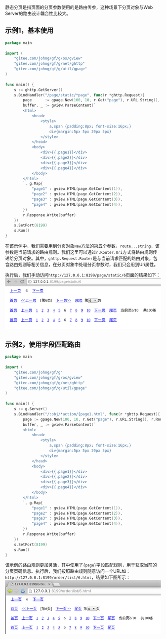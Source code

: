 静态分页是指页面的分页参数使用的是路由传参，这种场景下分页对象与Web Server的路由设计耦合性比较大。

## 示例1，基本使用
```go
package main

import (
    "gitee.com/johng/gf/g/os/gview"
    "gitee.com/johng/gf/g/net/ghttp"
    "gitee.com/johng/gf/g/util/gpage"
)

func main() {
    s := ghttp.GetServer()
    s.BindHandler("/page/static/*page", func(r *ghttp.Request){
        page      := gpage.New(100, 10, r.Get("page"), r.URL.String(), r.Router)
        buffer, _ := gview.ParseContent(`
        <html>
            <head>
                <style>
                    a,span {padding:8px; font-size:16px;}
                    div{margin:5px 5px 20px 5px}
                </style>
            </head>
            <body>
                <div>{{.page1}}</div>
                <div>{{.page2}}</div>
                <div>{{.page3}}</div>
                <div>{{.page4}}</div>
            </body>
        </html>
        `, g.Map{
            "page1" : gview.HTML(page.GetContent(1)),
            "page2" : gview.HTML(page.GetContent(2)),
            "page3" : gview.HTML(page.GetContent(3)),
            "page4" : gview.HTML(page.GetContent(4)),
        })
        r.Response.Write(buffer)
    })
    s.SetPort(8199)
    s.Run()
}
```

在该示例中，我们需要用到分页对象```New```方法的第五个参数，```route...string```，该参数是当前请求的路由规则。我们这里可以通过```r.Router.Uri```方式将路由规则传递给分页对象。其中，```ghttp.Request.Router```是与当前请求匹配的路由对象，包含路由规则等相关信息，在分页对象中处理分页参数时，我们只会用到Uri属性。

执行后，我们手动访问```http://127.0.0.1:8199/page/static/6```页面的结果如下：
![](/images/Selection_999134.png)

## 示例2，使用字段匹配路由

```go
package main

import (
    "gitee.com/johng/gf/g"
    "gitee.com/johng/gf/g/os/gview"
    "gitee.com/johng/gf/g/net/ghttp"
    "gitee.com/johng/gf/g/util/gpage"
)

func main() {
    s := g.Server()
    s.BindHandler("/:obj/*action/{page}.html", func(r *ghttp.Request){
        page := gpage.New(100, 10, r.Get("page"), r.URL.String(), r.Router)
        buffer, _ := gview.ParseContent(`
        <html>
            <head>
                <style>
                    a,span {padding:8px; font-size:16px;}
                    div{margin:5px 5px 20px 5px}
                </style>
            </head>
            <body>
                <div>{{.page1}}</div>
                <div>{{.page2}}</div>
                <div>{{.page3}}</div>
                <div>{{.page4}}</div>
            </body>
        </html>
        `, g.Map{
            "page1" : gview.HTML(page.GetContent(1)),
            "page2" : gview.HTML(page.GetContent(2)),
            "page3" : gview.HTML(page.GetContent(3)),
            "page4" : gview.HTML(page.GetContent(4)),
        })
        r.Response.Write(buffer)
    })
    s.SetPort(8199)
    s.Run()
}
```
该示例的路由规则更加灵活，其中使用了```{page}```字段匹配规则，用于获取当前的分页页码信息。执行后，我们按照路由规则随意访问一个URL如：```http://127.0.0.1:8199/order/list/6.html```，结果如下图所示：
![](/images/QQ截图20180806223424.png)